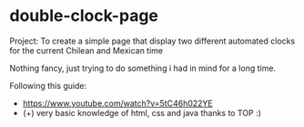 # double-clock-page
Project: To create a simple page that display two different automated clocks for the current Chilean and Mexican time

Nothing fancy, just trying to do something i had in mind for a long time.

Following this guide:
* https://www.youtube.com/watch?v=5tC46h022YE
* (+) very basic knowledge of html, css and java thanks to TOP :)

